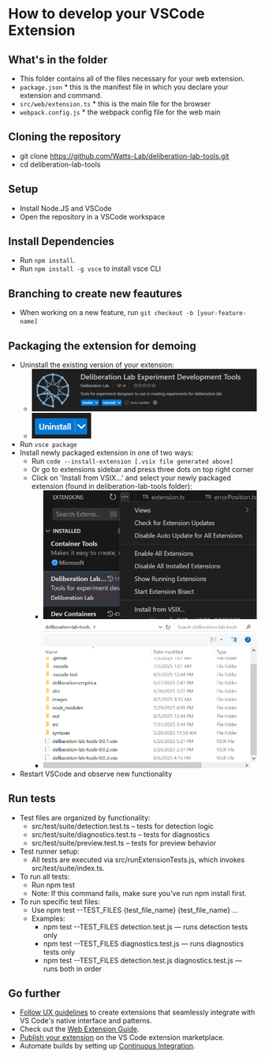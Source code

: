 # How to develop your VSCode Extension

## What's in the folder

* This folder contains all of the files necessary for your web extension.
* `package.json` * this is the manifest file in which you declare your extension and command.
* `src/web/extension.ts` * this is the main file for the browser
* `webpack.config.js` * the webpack config file for the web main

## Cloning the repository

* git clone https://github.com/Watts-Lab/deliberation-lab-tools.git
* cd deliberation-lab-tools

## Setup

* Install Node.JS and VSCode
* Open the repository in a VSCode workspace

## Install Dependencies

* Run `npm install`.
* Run `npm install -g vsce` to install vsce CLI

## Branching to create new feautures

* When working on a new feature, run `git checkout -b [your-feature-name]`

## Packaging the extension for demoing

* Uninstall the existing version of your extension:
  * ![alt text](images/image.png)
  * ![alt text](images/image-1.png)
* Run `vsce package`
* Install newly packaged extension in one of two ways:
  * Run `code --install-extension [.vsix file generated above]`
  * Or go to extensions sidebar and press three dots on top right corner
  * Click on 'Install from VSIX...' and select your newly packaged extension (found in deliberation-lab-tools folder):
    * ![alt text](images/image-2.png)
    * ![alt text](images/image3.png)
* Restart VSCode and observe new functionality

## Run tests

* Test files are organized by functionality:
  * src/test/suite/detection.test.ts – tests for detection logic
  * src/test/suite/diagnostics.test.ts – tests for diagnostics
  * src/test/suite/preview.test.ts – tests for preview behavior
* Test runner setup:
  * All tests are executed via src/runExtensionTests.js, which invokes src/test/suite/index.ts.
* To run all tests:
  * Run npm test
  * Note: If this command fails, make sure you’ve run npm install first.
* To run specific test files:
  * Use npm test --TEST_FILES {test_file_name} {test_file_name} ...
  * Examples:
    * npm test --TEST_FILES detection.test.js — runs detection tests only
    * npm test --TEST_FILES diagnostics.test.js — runs diagnostics tests only
    * npm test --TEST_FILES detection.test.js diagnostics.test.js — runs both in order

## Go further

* [Follow UX guidelines](https://code.visualstudio.com/api/ux-guidelines/overview) to create extensions that seamlessly integrate with VS Code's native interface and patterns.
* Check out the [Web Extension Guide](https://code.visualstudio.com/api/extension-guides/web-extensions).
* [Publish your extension](https://code.visualstudio.com/api/working-with-extensions/publishing-extension) on the VS Code extension marketplace.
* Automate builds by setting up [Continuous Integration](https://code.visualstudio.com/api/working-with-extensions/continuous-integration).